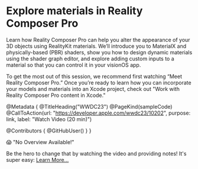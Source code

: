 # Explore materials in Reality Composer Pro

Learn how Reality Composer Pro can help you alter the appearance of your 3D objects using RealityKit materials. We’ll introduce you to MaterialX and physically-based (PBR) shaders, show you how to design dynamic materials using the shader graph editor, and explore adding custom inputs to a material so that you can control it in your visionOS app.

To get the most out of this session, we recommend first watching “Meet Reality Composer Pro.” Once you’re ready to learn how you can incorporate your models and materials into an Xcode project, check out "Work with Reality Composer Pro content in Xcode."

@Metadata {
   @TitleHeading("WWDC23")
   @PageKind(sampleCode)
   @CallToAction(url: "https://developer.apple.com/wwdc23/10202", purpose: link, label: "Watch Video (20 min)")

   @Contributors {
      @GitHubUser(<replace this with your GitHub handle>)
   }
}

😱 "No Overview Available!"

Be the hero to change that by watching the video and providing notes! It's super easy:
 [Learn More…](https://wwdcnotes.github.io/WWDCNotes/documentation/wwdcnotes/contributing)
